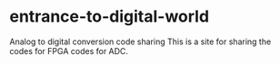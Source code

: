 # entrance-to-digital-world
Analog to digital conversion code sharing
This is a site for sharing the codes for FPGA codes for ADC.
